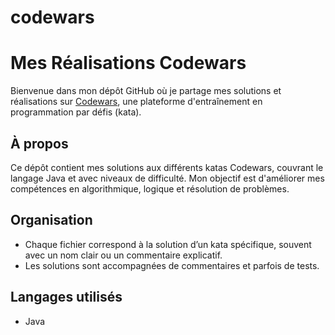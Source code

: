 # codewars
# Mes Réalisations Codewars
Bienvenue dans mon dépôt GitHub où je partage mes solutions et réalisations sur [Codewars](https://www.codewars.com/users/assane_th00), une plateforme d'entraînement en programmation par défis (kata).

## À propos
Ce dépôt contient mes solutions aux différents katas Codewars, couvrant le langage Java et avec niveaux de difficulté. Mon objectif est d'améliorer mes compétences en algorithmique, logique et résolution de problèmes.

## Organisation
- Chaque fichier correspond à la solution d’un kata spécifique, souvent avec un nom clair ou un commentaire explicatif.
- Les solutions sont accompagnées de commentaires et parfois de tests.

## Langages utilisés
- Java
